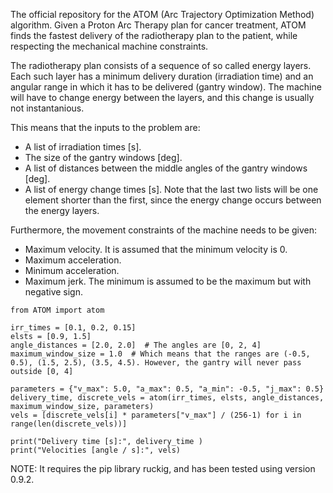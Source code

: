 The official repository for the ATOM (Arc Trajectory Optimization Method) algorithm. Given a Proton Arc Therapy plan for cancer treatment, ATOM finds the fastest delivery of the radiotherapy plan to the patient, while respecting the mechanical machine constraints.

The radiotherapy plan consists of a sequence of so called energy layers. Each such layer has a minimum delivery duration (irradiation time) and an angular range in which it has to be delivered (gantry window). The machine will have to change energy between the layers, and this change is usually not instantanious.

This means that the inputs to the problem are:
- A list of irradiation times [s].
- The size of the gantry windows [deg].
- A list of distances between the middle angles of the gantry windows [deg].
- A list of energy change times [s].
Note that the last two lists will be one element shorter than the first, since the energy change occurs between the energy layers.

Furthermore, the movement constraints of the machine needs to be given:
- Maximum velocity. It is assumed that the minimum velocity is 0.
- Maximum acceleration.
- Minimum acceleration.
- Maximum jerk. The minimum is assumed to be the maximum but with negative sign.

```
from ATOM import atom

irr_times = [0.1, 0.2, 0.15]
elsts = [0.9, 1.5]
angle_distances = [2.0, 2.0]  # The angles are [0, 2, 4]
maximum_window_size = 1.0  # Which means that the ranges are (-0.5, 0.5), (1.5, 2.5), (3.5, 4.5). However, the gantry will never pass outside [0, 4]

parameters = {"v_max": 5.0, "a_max": 0.5, "a_min": -0.5, "j_max": 0.5}
delivery_time, discrete_vels = atom(irr_times, elsts, angle_distances, maximum_window_size, parameters)
vels = [discrete_vels[i] * parameters["v_max"] / (256-1) for i in range(len(discrete_vels))]

print("Delivery time [s]:", delivery_time )
print("Velocities [angle / s]:", vels)
```

NOTE: It requires the pip library ruckig, and has been tested using version 0.9.2.
